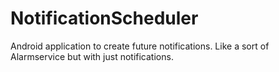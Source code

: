 # NotificationScheduler
Android application to create future notifications. Like a sort of Alarmservice but with just notifications.
